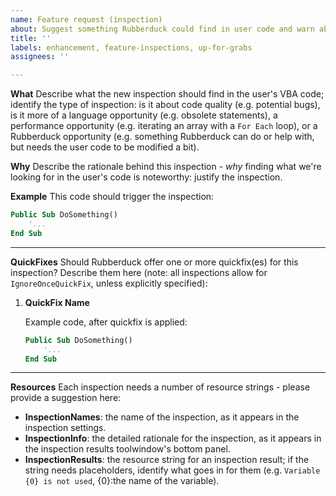```yaml
---
name: Feature request (inspection)
about: Suggest something Rubberduck could find in user code and warn about
title: ''
labels: enhancement, feature-inspections, up-for-grabs
assignees: ''

---
```


**What**
Describe what the new inspection should find in the user's VBA code; identify the type of inspection: is it about code quality (e.g. potential bugs), is it more of a language opportunity (e.g. obsolete statements), a performance opportunity (e.g. iterating an array with a `For Each` loop), or a Rubberduck opportunity (e.g. something Rubberduck can do or help with, but needs the user code to be modified a bit).

**Why**
Describe the rationale behind this inspection - *why* finding what we're looking for in the user's code is noteworthy: justify the inspection.

**Example**
This code should trigger the inspection:

```vb
Public Sub DoSomething()
    '...
End Sub
```

---

**QuickFixes**
Should Rubberduck offer one or more quickfix(es) for this inspection? Describe them here (note: all inspections allow for `IgnoreOnceQuickFix`, unless explicitly specified):

1. **QuickFix Name**

    Example code, after quickfix is applied:

    ```vb
    Public Sub DoSomething()
        '...
    End Sub
    ```

---

**Resources**
Each inspection needs a number of resource strings - please provide a suggestion here:

 - **InspectionNames**: the name of the inspection, as it appears in the inspection settings.
 - **InspectionInfo**: the detailed rationale for the inspection, as it appears in the inspection results toolwindow's bottom panel.
 - **InspectionResults**: the resource string for an inspection result; if the string needs placeholders, identify what goes in for them (e.g. `Variable {0} is not used`, {0}:the name of the variable).
